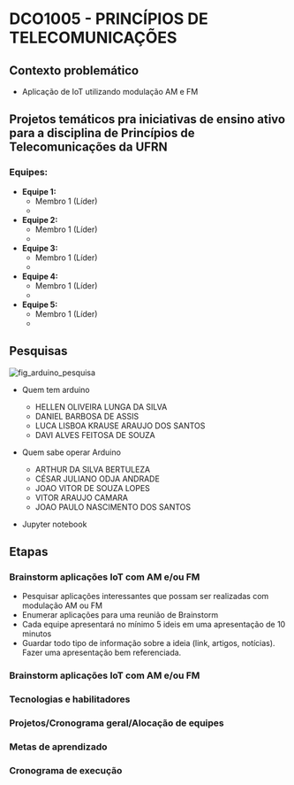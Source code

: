 # DCO1005 - PRINCÍPIOS DE TELECOMUNICAÇÕES 

## Contexto problemático
- Aplicação de IoT utilizando modulação AM e FM 

## Projetos temáticos pra iniciativas de ensino ativo para a disciplina de Princípios de Telecomunicações da UFRN

### Equipes:
- **Equipe 1:**
   - Membro 1 (Líder)
   - 
- **Equipe 2:**
   - Membro 1 (Líder)
   - 
- **Equipe 3:**
   - Membro 1 (Líder)
   - 
- **Equipe 4:**
   - Membro 1 (Líder)
   - 
- **Equipe 5:**
   - Membro 1 (Líder)
   - 

## Pesquisas

![fig_arduino_pesquisa](../figuras/Arduino_pesquisa.png)
- Quem tem arduino
   - HELLEN OLIVEIRA LUNGA DA SILVA
   - DANIEL BARBOSA DE ASSIS
   - LUCA LISBOA KRAUSE ARAUJO DOS SANTOS
   - DAVI ALVES FEITOSA DE SOUZA
- Quem sabe operar Arduino
   - ARTHUR DA SILVA BERTULEZA
   - CÉSAR JULIANO ODJA ANDRADE
   - JOAO VITOR DE SOUZA LOPES 
   - VITOR ARAUJO CAMARA
   - JOAO PAULO NASCIMENTO DOS SANTOS

- Jupyter notebook


## Etapas

### Brainstorm aplicações IoT com AM e/ou FM
- Pesquisar aplicações interessantes que possam ser realizadas com modulação AM ou FM
- Enumerar aplicações para uma reunião de Brainstorm 
- Cada equipe apresentará no mínimo 5 ideis em uma apresentação de 10 minutos
- Guardar todo tipo de informação sobre a ideia (link, artigos, notícias). Fazer uma apresentação bem referenciada.

### Brainstorm aplicações IoT com AM e/ou FM

### Tecnologias e habilitadores
### Projetos/Cronograma geral/Alocação de equipes
### Metas de aprendizado
### Cronograma de execução
